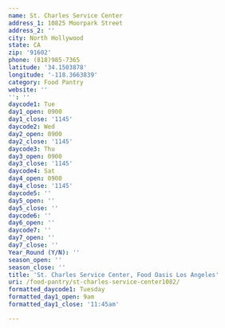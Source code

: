 ```yaml
---
name: St. Charles Service Center
address_1: 10825 Moorpark Street
address_2: ''
city: North Hollywood
state: CA
zip: '91602'
phone: (818)985-7365
latitude: '34.1503878'
longitude: '-118.3663839'
category: Food Pantry
website: ''
'': ''
daycode1: Tue
day1_open: 0900
day1_close: '1145'
daycode2: Wed
day2_open: 0900
day2_close: '1145'
daycode3: Thu
day3_open: 0900
day3_close: '1145'
daycode4: Sat
day4_open: 0900
day4_close: '1145'
daycode5: ''
day5_open: ''
day5_close: ''
daycode6: ''
day6_open: ''
daycode7: ''
day7_open: ''
day7_close: ''
Year_Round (Y/N): ''
season_open: ''
season_close: ''
title: 'St. Charles Service Center, Food Oasis Los Angeles'
uri: /food-pantry/st-charles-service-center1082/
formatted_daycode1: Tuesday
formatted_day1_open: 9am
formatted_day1_close: '11:45am'

---
```

